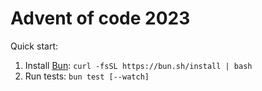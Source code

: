 # Advent of code 2023

Quick start:
1. Install [Bun](https://bun.sh/): `curl -fsSL https://bun.sh/install | bash`
2. Run tests: `bun test [--watch]`
